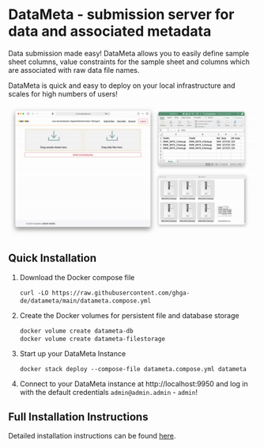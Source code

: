 # DataMeta - submission server for data and associated metadata

Data submission made easy! DataMeta allows you to easily define sample sheet columns, value
constraints for the sample sheet and columns which are associated with raw data file names.

DataMeta is quick and easy to deploy on your local infrastructure and scales for high numbers of
users!

![demo](./img/datameta.demo.gif?raw=true)

## Quick Installation

1. Download the Docker compose file
   ```
   curl -LO https://raw.githubusercontent.com/ghga-de/datameta/main/datameta.compose.yml
   ```

1. Create the Docker volumes for persistent file and database storage
   ```
   docker volume create datameta-db
   docker volume create datameta-filestorage
   ```

1. Start up your DataMeta Instance
   ```
   docker stack deploy --compose-file datameta.compose.yml datameta
   ```

1. Connect to your DataMeta instance at http://localhost:9950 and log in with the default
   credentials `admin@admin.admin` - `admin`!

## Full Installation Instructions

Detailed installation instructions can be found [here](./INSTALL.md).
